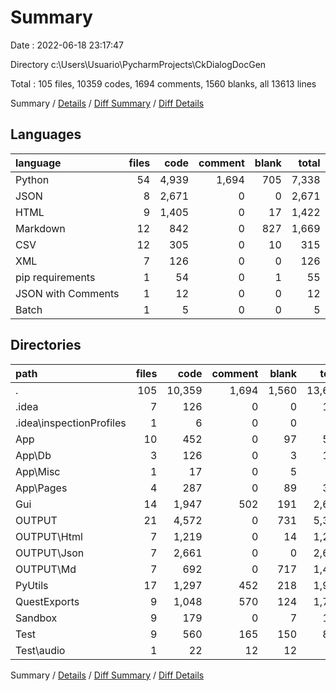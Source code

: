 # Summary

Date : 2022-06-18 23:17:47

Directory c:\\Users\\Usuario\\PycharmProjects\\CkDialogDocGen

Total : 105 files,  10359 codes, 1694 comments, 1560 blanks, all 13613 lines

Summary / [Details](details.md) / [Diff Summary](diff.md) / [Diff Details](diff-details.md)

## Languages
| language | files | code | comment | blank | total |
| :--- | ---: | ---: | ---: | ---: | ---: |
| Python | 54 | 4,939 | 1,694 | 705 | 7,338 |
| JSON | 8 | 2,671 | 0 | 0 | 2,671 |
| HTML | 9 | 1,405 | 0 | 17 | 1,422 |
| Markdown | 12 | 842 | 0 | 827 | 1,669 |
| CSV | 12 | 305 | 0 | 10 | 315 |
| XML | 7 | 126 | 0 | 0 | 126 |
| pip requirements | 1 | 54 | 0 | 1 | 55 |
| JSON with Comments | 1 | 12 | 0 | 0 | 12 |
| Batch | 1 | 5 | 0 | 0 | 5 |

## Directories
| path | files | code | comment | blank | total |
| :--- | ---: | ---: | ---: | ---: | ---: |
| . | 105 | 10,359 | 1,694 | 1,560 | 13,613 |
| .idea | 7 | 126 | 0 | 0 | 126 |
| .idea\\inspectionProfiles | 1 | 6 | 0 | 0 | 6 |
| App | 10 | 452 | 0 | 97 | 549 |
| App\\Db | 3 | 126 | 0 | 3 | 129 |
| App\\Misc | 1 | 17 | 0 | 5 | 22 |
| App\\Pages | 4 | 287 | 0 | 89 | 376 |
| Gui | 14 | 1,947 | 502 | 191 | 2,640 |
| OUTPUT | 21 | 4,572 | 0 | 731 | 5,303 |
| OUTPUT\\Html | 7 | 1,219 | 0 | 14 | 1,233 |
| OUTPUT\\Json | 7 | 2,661 | 0 | 0 | 2,661 |
| OUTPUT\\Md | 7 | 692 | 0 | 717 | 1,409 |
| PyUtils | 17 | 1,297 | 452 | 218 | 1,967 |
| QuestExports | 9 | 1,048 | 570 | 124 | 1,742 |
| Sandbox | 9 | 179 | 0 | 7 | 186 |
| Test | 9 | 560 | 165 | 150 | 875 |
| Test\\audio | 1 | 22 | 12 | 12 | 46 |

Summary / [Details](details.md) / [Diff Summary](diff.md) / [Diff Details](diff-details.md)